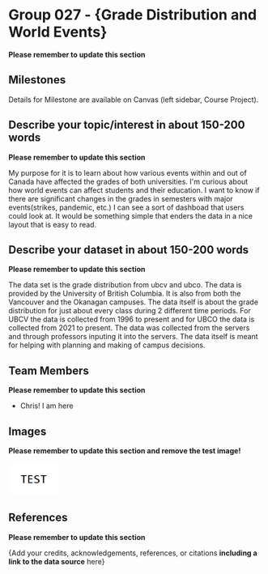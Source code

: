 # Group 027 - {Grade Distribution and World Events}

**Please remember to update this section**

## Milestones

Details for Milestone are available on Canvas (left sidebar, Course Project).

## Describe your topic/interest in about 150-200 words

**Please remember to update this section**

My purpose for it is to learn about how various events within and out of Canada have affected the grades of both universities. I'm curious about how world events can affect students and their education. I want to know if there are significant changes in the grades in semesters with major events(strikes, pandemic, etc.) I can see a sort of dashboad that users could look at. It would be something simple that enders the data in a nice layout that is easy to read.

## Describe your dataset in about 150-200 words

**Please remember to update this section**

The data set is the grade distribution from ubcv and ubco. The data is provided by the University of British Columbia. It is also from both the Vancouver and the Okanagan campuses. The data itself is about the grade distribution for just about every class during 2 different time periods. For UBCV the data is collected from 1996 to present and for UBCO the data is collected from 2021 to present. The data was collected from the servers and through professors inputing it into the servers. The data itself is meant for helping with planning and making of campus decisions.

## Team Members

**Please remember to update this section**

- Chris! I am here 

## Images

**Please remember to update this section and remove the test image!**

<img src ="images/test.png" width="100px">

## References

**Please remember to update this section**

{Add your credits, acknowledgements, references, or citations **including a link to the data source** here}



